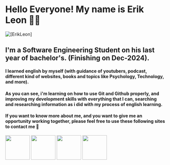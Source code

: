 # Hello Everyone! My name is Erik Leon 👋🙂
![[ErikLeon]](https://github.com/eleonKT/readmeTest/blob/main/Introduction.jpeg)
## I'm a Software Engineering Student on his last year of bachelor's. (Finishing on Dec-2024).

#### I learned english by myself (with guidance of youtubers, podcast, different kind of websites, books and topics like Psychology, Technology, and more).

#### As you can see, i'm learning on how to use Git and Github properly, and improving my development skills with everything that I can, searching and researching information as i did with my process of english learning.

#### If you want to know more about me, and you want to give me an opportunity working together, please feel free to use these following sites to contact me 🤝
<p>
<a href="https://www.youtube.com/@tierrasupp4938">
<img src="https://img.shields.io/badge/Youtube-red" 
  target="_blank" rel="noopener noreferrer"
  height="77"></a>
<a href="https://www.linkedin.com/in/erikleons/">
  <img src="https://img.shields.io/badge/LinkedIN-blue?style=for-the-badge-flat"
  height="77"></a>
<a href="https://discord.gg/FU7Yt4u4Hd">
  <img src="https://img.shields.io/badge/Discord-00FA9A"
  height="77"></a>
<a href="https://www.twitch.tv/tierrasupp">
  <img src="https://img.shields.io/badge/Twitch-purple"
  height="77"></a>
</p>
